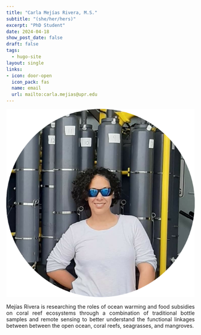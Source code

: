 ```yaml
---
title: "Carla Mejías Rivera, M.S."
subtitle: "(she/her/hers)"
excerpt: "PhD Student"
date: 2024-04-18
show_post_date: false
draft: false
tags:
  - hugo-site
layout: single
links:
- icon: door-open
  icon_pack: fas
  name: email
  url: mailto:carla.mejias@upr.edu
---
```


<div style="text-align: center;">
<img src="featured-hex.png" width="600"> 
</div>

<div style="text-align: justify;">

Mejías Rivera is researching the roles of ocean warming and food subsidies on coral reef ecosystems through a combination of traditional bottle samples and remote sensing to better understand the functional linkages between between the open ocean, coral reefs, seagrasses, and mangroves.

</div>
